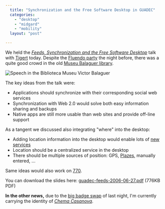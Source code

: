 ```yaml
---
  title: "Synchronization and the Free Software Desktop in GUADEC"
  categories: 
    - "desktop"
    - "midgard"
    - "mobility"
  layout: "post"

---
```

We held the _[Feeds, Synchronization and the Free Software Desktop][6]_ talk with [Tigert][5] today. Despite the [Fluendo party][1] the night before, there was a quite good crowd in the old [Museu Balaguer library][7].

![Speech in the Biblioteca Museu Victor Balaguer](https://s3.eu-central-1.amazonaws.com/bergie-iki-fi/Tigert_and_Bergie_talk_in_Balaguer.jpg)

The key ideas from the talk were:

* Applications should synchronize with their corresponding social web services
* Synchronization with Web 2.0 would solve both easy information sharing and backups
* Native apps are still more usable than web sites and provide off-line support

As a tangent we discussed also integrating "where" into the desktop:

* Adding location information into the desktop would enable lots of [new services][9]
* Location should be a centralized service in the desktop
* There should be multiple sources of position: GPS, [Plazes][4], manually entered, ...

Same ideas would also work on [770][8].

You can download the slides here: [guadec-feeds-2006-06-27.pdf](https://s3.eu-central-1.amazonaws.com/bergie-iki-fi/guadec-feeds-2006-06-27.pdf) (776KB PDF)

__In the other news,__ due to the [big badge swap][2] of last night, I'm currently carrying the identity of _[Chema Casanova][3]_.

[1]: http://research.operationaldynamics.com/blogs/andrew/travel/spain/2006-GUADEC-beach-party.html
[2]: http://www.tigert.com/archives/2006/06/27/badge-madness/
[3]: http://blogs.igalia.com/chema/
[4]: http://beta.plazes.com/home/
[5]: http://www.tigert.com/
[6]: http://guadec.org/node/248
[7]: http://www.victorbalaguer-bmb.org/biblio.htm
[8]: http://maemo.org/
[9]: http://bergie.iki.fi/blog/maemo-mapper-takes-us-closer-to-the-hitchhiker-s-guide/
